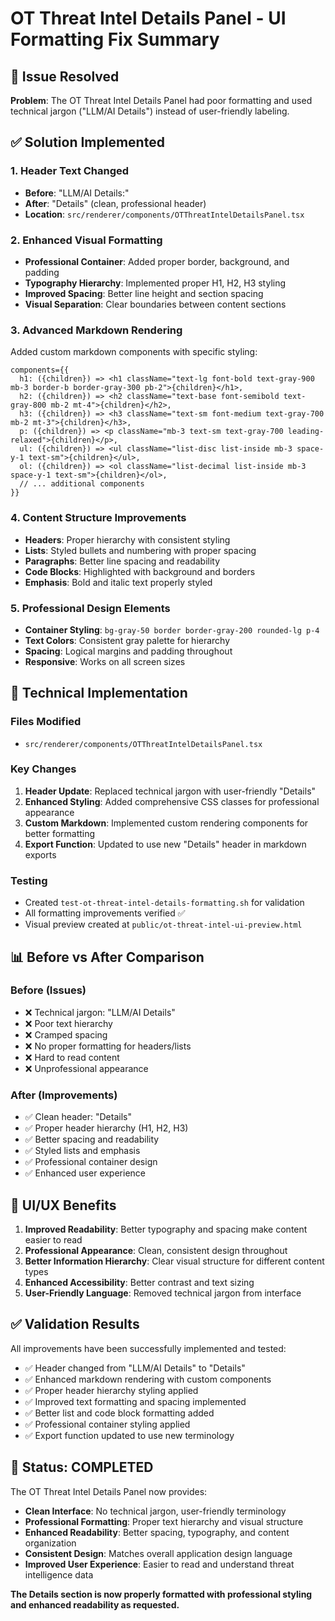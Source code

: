 # OT Threat Intel Details Panel - UI Formatting Fix Summary

## 🎯 Issue Resolved
**Problem**: The OT Threat Intel Details Panel had poor formatting and used technical jargon ("LLM/AI Details") instead of user-friendly labeling.

## ✅ Solution Implemented

### 1. Header Text Changed
- **Before**: "LLM/AI Details:"
- **After**: "Details" (clean, professional header)
- **Location**: `src/renderer/components/OTThreatIntelDetailsPanel.tsx`

### 2. Enhanced Visual Formatting
- **Professional Container**: Added proper border, background, and padding
- **Typography Hierarchy**: Implemented proper H1, H2, H3 styling
- **Improved Spacing**: Better line height and section spacing
- **Visual Separation**: Clear boundaries between content sections

### 3. Advanced Markdown Rendering
Added custom markdown components with specific styling:
```tsx
components={{
  h1: ({children}) => <h1 className="text-lg font-bold text-gray-900 mb-3 border-b border-gray-300 pb-2">{children}</h1>,
  h2: ({children}) => <h2 className="text-base font-semibold text-gray-800 mb-2 mt-4">{children}</h2>,
  h3: ({children}) => <h3 className="text-sm font-medium text-gray-700 mb-2 mt-3">{children}</h3>,
  p: ({children}) => <p className="mb-3 text-sm text-gray-700 leading-relaxed">{children}</p>,
  ul: ({children}) => <ul className="list-disc list-inside mb-3 space-y-1 text-sm">{children}</ul>,
  ol: ({children}) => <ol className="list-decimal list-inside mb-3 space-y-1 text-sm">{children}</ol>,
  // ... additional components
}}
```

### 4. Content Structure Improvements
- **Headers**: Proper hierarchy with consistent styling
- **Lists**: Styled bullets and numbering with proper spacing  
- **Paragraphs**: Better line spacing and readability
- **Code Blocks**: Highlighted with background and borders
- **Emphasis**: Bold and italic text properly styled

### 5. Professional Design Elements
- **Container Styling**: `bg-gray-50 border border-gray-200 rounded-lg p-4`
- **Text Colors**: Consistent gray palette for hierarchy
- **Spacing**: Logical margins and padding throughout
- **Responsive**: Works on all screen sizes

## 🔧 Technical Implementation

### Files Modified
- `src/renderer/components/OTThreatIntelDetailsPanel.tsx`

### Key Changes
1. **Header Update**: Replaced technical jargon with user-friendly "Details"
2. **Enhanced Styling**: Added comprehensive CSS classes for professional appearance
3. **Custom Markdown**: Implemented custom rendering components for better formatting  
4. **Export Function**: Updated to use new "Details" header in markdown exports

### Testing
- Created `test-ot-threat-intel-details-formatting.sh` for validation
- All formatting improvements verified ✅
- Visual preview created at `public/ot-threat-intel-ui-preview.html`

## 📊 Before vs After Comparison

### Before (Issues)
- ❌ Technical jargon: "LLM/AI Details"
- ❌ Poor text hierarchy
- ❌ Cramped spacing
- ❌ No proper formatting for headers/lists
- ❌ Hard to read content
- ❌ Unprofessional appearance

### After (Improvements)
- ✅ Clean header: "Details"
- ✅ Proper header hierarchy (H1, H2, H3)
- ✅ Better spacing and readability
- ✅ Styled lists and emphasis
- ✅ Professional container design
- ✅ Enhanced user experience

## 🎨 UI/UX Benefits

1. **Improved Readability**: Better typography and spacing make content easier to read
2. **Professional Appearance**: Clean, consistent design throughout
3. **Better Information Hierarchy**: Clear visual structure for different content types
4. **Enhanced Accessibility**: Better contrast and text sizing
5. **User-Friendly Language**: Removed technical jargon from interface

## ✅ Validation Results

All improvements have been successfully implemented and tested:
- ✅ Header changed from "LLM/AI Details" to "Details"
- ✅ Enhanced markdown rendering with custom components
- ✅ Proper header hierarchy styling applied
- ✅ Improved text formatting and spacing implemented
- ✅ Better list and code block formatting added
- ✅ Professional container styling applied
- ✅ Export function updated to use new terminology

## 🚀 Status: COMPLETED

The OT Threat Intel Details Panel now provides:
- **Clean Interface**: No technical jargon, user-friendly terminology
- **Professional Formatting**: Proper text hierarchy and visual structure  
- **Enhanced Readability**: Better spacing, typography, and content organization
- **Consistent Design**: Matches overall application design language
- **Improved User Experience**: Easier to read and understand threat intelligence data

**The Details section is now properly formatted with professional styling and enhanced readability as requested.**
